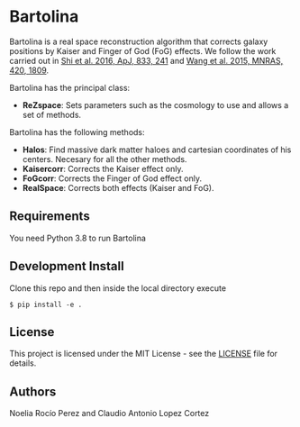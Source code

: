 # Bartolina

Bartolina is a real space reconstruction algorithm that corrects galaxy positions by Kaiser and Finger of God (FoG) effects. 
We follow the work carried out in [Shi et al. 2016, ApJ, 833, 241](https://iopscience.iop.org/article/10.3847/1538-4357/833/2/241/pdf) and [Wang et al. 2015, MNRAS, 420, 1809](https://watermark.silverchair.com/mnras0420-1809.pdf?token=AQECAHi208BE49Ooan9kkhW_Ercy7Dm3ZL_9Cf3qfKAc485ysgAAArgwggK0BgkqhkiG9w0BBwagggKlMIICoQIBADCCApoGCSqGSIb3DQEHATAeBglghkgBZQMEAS4wEQQM3j6D8TCqbxfdtDAbAgEQgIICaxRFP4w8bVEv7OgmhdIGgYzaAcPcLCBKlFqxILz4MoGLXAegkZskjI_ONw8SFFhQs9H6BymMSlwtB9m6ZvilXrIVEp5zJiXm499-RrGPyxRZa-xWg-P4AcEZONjfe-y4mLvtCv6aAp0F8AGtphDQmJv1rq3hCj94TSb5hyilWaIfmbppmd6EuGfnRon3qbU5tD1vchpQ2aFvMK9PiwLwypJZfOqJJ2pjH1t69t59bxTX0eZJl2XC2XgTeDQAkS43YFCMy0AiwlKDxx6bmqileLy-AtAlJtdMSlKu8gpw3Lit7aGWUl97vGeJ3QgNGYqVpGFJw7XfZXpqT5mHCikMoTP4C1LDNXPnlfYRIentt0QhOd2_Ktd3yH1D-PuoEwx-Cj8gsqLWKGuLAGB-k1upgm8mpUF3B6vZj56bYPxViI_X_yCjGmX_ow1MoamuNusL_dZojV6pb7jHy6XtM3RFIjDw_e8__J6JQx40XRmA1_9q48f5bMw2zFlJSem6riNSYrkjVx-ATOgAI1Hmf_BC7P2V_88TDxMnFyroYhNbIY9jEzD5LqltVqeW4xlf8omqmL7pp6xTI-Juaar0ASPMtHat06TQLAF_u1pzLLy6HKlJOUJmDu3N6gLMTih077q6l7QD-wr8G4mn4TPEfOEm4r_vR9b43fbKNSU0M3XnkRPVauxNQmLAUBmQdCt17SEnXQrASvdJ39LO105t1o-7RX7mj_JWSHxb-ZwMqEnlEJYO4GIxAr8eF3hvuZig5mplU-4uzsy4sGykd2g7U17HPk1fUkK8U3TJ2gllHxaIHf-vXITzacax3Q43Qn8).

Bartolina has the principal class:
* **ReZspace**: Sets parameters such as the cosmology to use and allows a set of methods. 

Bartolina has the following methods:
* **Halos**: Find massive dark matter haloes and cartesian coordinates of his centers. Necesary for all the other methods.
* **Kaisercorr**: Corrects the Kaiser effect only.
* **FoGcorr**: Corrects the Finger of God effect only.
* **RealSpace**: Corrects both effects (Kaiser and FoG).

## Requirements

You need Python 3.8 to run Bartolina

## Development Install

Clone this repo and then inside the local directory execute

```
$ pip install -e .
```

## License

This project is licensed under the MIT License - see the [LICENSE](https://github.com/exiliadadelsur/Bartolina/blob/master/LICENSE) file for details.

## Authors

Noelia Rocío Perez and Claudio Antonio Lopez Cortez






